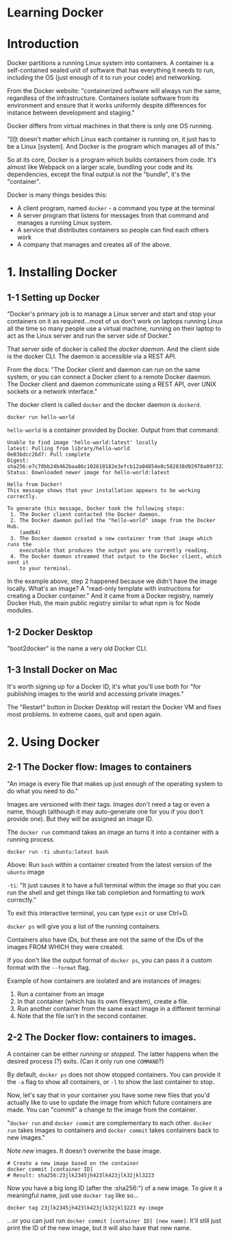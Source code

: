 # Learning Docker

# Introduction

Docker partitions a running Linux system into containers. A container is a self-contained sealed unit of software that has everything it needs to run, including the OS (just enough of it to run your code) and networking. 

From the Docker website: "containerized software will always run the same, regardless of the infrastructure. Containers isolate software from its environment and ensure that it works uniformly despite differences for instance between development and staging."

Docker differs from virtual machines in that there is only one OS running. 

"[I]t doesn't matter which Linux each container is running on, it just has to be a Linux [system]. And Docker is the program which manages all of this."

So at its core, Docker is a program which builds containers from code. It's almost like Webpack on a larger scale, bundling your code and its dependencies, except the final output is not the "bundle", it's the "container".

Docker is many things besides this:
- A client program, named `docker` - a command you type at the terminal
- A server program that listens for messages from that command and manages a running Linux system.
- A service that distributes containers so people can find each others work
- A company that manages and creates all of the above.


# 1. Installing Docker

## 1-1 Setting up Docker
"Docker's primary job is to manage a Linux server and start and stop your containers on it as required...most of us don't work on laptops running Linux all the time so many people use a virtual machine, running on their laptop to act as the Linux server and run the server side of Docker."

That server side of docker is called the *docker daemon*. And the client side is the docker CLI. The daemon is accessible via a REST API.

From the docs: "The Docker client and daemon can run on the same system, or you can connect a Docker client to a remote Docker daemon. The Docker client and daemon communicate using a REST API, over UNIX sockets or a network interface."

The docker client is called `docker` and the docker daemon is `dockerd`.

```
docker run hello-world
```

`hello-world` is a container provided by Docker. Output from that command:

```
Unable to find image 'hello-world:latest' locally
latest: Pulling from library/hello-world
0e03bdcc26d7: Pull complete 
Digest: sha256:e7c70bb24b462baa86c102610182e3efcb12a04854e8c582838d92970a09f323
Status: Downloaded newer image for hello-world:latest

Hello from Docker!
This message shows that your installation appears to be working correctly.

To generate this message, Docker took the following steps:
 1. The Docker client contacted the Docker daemon.
 2. The Docker daemon pulled the "hello-world" image from the Docker Hub.
    (amd64)
 3. The Docker daemon created a new container from that image which runs the
    executable that produces the output you are currently reading.
 4. The Docker daemon streamed that output to the Docker client, which sent it
    to your terminal.
```

In the example above, step 2 happened because we didn't have the image locally. What's an image? A "read-only template with instructions for creating a Docker container." And it came from a Docker registry, namely Docker Hub, the main public registry similar to what npm is for Node modules.

## 1-2 Docker Desktop

"boot2docker" is the name a very old Docker CLI.

## 1-3 Install Docker on Mac

It's worth signing up for a Docker ID, it's what you'll use both for "for publishing images to the world and accessing private images."

The "Restart" button in Docker Desktop will restart the Docker VM and fixes most problems. In extreme cases, quit and open again.


# 2. Using Docker

## 2-1 The Docker flow: Images to containers

"An image is every file that makes up just enough of the operating system to do what you need to do."

Images are versioned with their tags. Images don't need a tag or even a name, though (although it may auto-generate one for you if you don't provide one). But they will be assigned an image ID.

The `docker run` command takes an image an turns it into a container with a running process.

```
docker run -ti ubuntu:latest bash
```
Above: Run `bash` within a container created from the latest version of the `ubuntu` image

`-ti`: "It just causes it to have a full terminal within the image so that you can run the shell and get things like tab completion and formatting to work correctly."

To exit this interactive terminal, you can type `exit` or use Ctrl+D.

`docker ps` will give you a list of the running containers.

Containers also have IDs, but these are not the same of the IDs of the images FROM WHICH they were created.

If you don't like the output format of `docker ps`, you can pass it a custom format with the `--format` flag.

Example of how containers are isolated and are instances of images:
1. Run a container from an image
2. In that container (which has its own filesystem), create a file.
3. Run another container from the same exact image in a different terminal
4. Note that the file isn't in the second container.

## 2-2 The Docker flow: containers to images.

A container can be either *running* or *stopped*. The latter happens when the desired process (?) exits. (Can it only run one `COMMAND`?)

By default, `docker ps` does not show stopped containers. You can provide it the `-a` flag to show all containers, or `-l` to show the last container to stop.

Now, let's say that in your container you have some new files that you'd actually like to use to update the image from which future containers are made. You can "commit" a change to the image from the container.

"`docker run` and `docker commit` are complementary to each other. `docker run` takes images to containers and `docker commit` takes containers back to new images."

Note *new* images. It doesn't overwrite the base image.

```
# Create a new image based on the container
docker commit [container ID]
# Result: sha256:23jlk2345jh423lk423jlk32jkl3223
```
Now you have a big long ID (after the :sha256:") of a new image. To give it a meaningful name, just use `docker tag` like so...
```
docker tag 23jlk2345jh423lk423jlk32jkl3223 my-image
```
...or you can just run `docker commit [container ID] [new name]`. It'll still just print the ID of the new image, but it will also have that new name.
